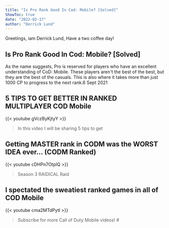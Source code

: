 ```yaml
---
title: "Is Pro Rank Good In Cod: Mobile? [Solved]"
ShowToc: true 
date: "2022-02-17"
author: "Derrick Lund" 
---
```


Greetings, iam Derrick Lund, Have a two coffee day!
## Is Pro Rank Good In Cod: Mobile? [Solved]
As the name suggests, Pro is reserved for players who have an excellent understanding of CoD: Mobile. These players aren't the best of the best, but they are the best of the casuals. This is also where it takes more than just 1000 CP to progress to the next rank.6 Sept 2021

## 5 TIPS TO GET BETTER IN RANKED MULTIPLAYER COD Mobile
{{< youtube gVczByKjtyY >}}
>In this video I will be sharing 5 tips to get 

## Getting MASTER rank in CODM was the WORST IDEA ever... (CODM Ranked)
{{< youtube cDHPn7OtplQ >}}
>Season 3 RAIDICAL Raid 

## I spectated the sweatiest ranked games in all of COD Mobile
{{< youtube cma2MTdPytI >}}
>Subscribe for more Call of Duty Mobile videos! #

